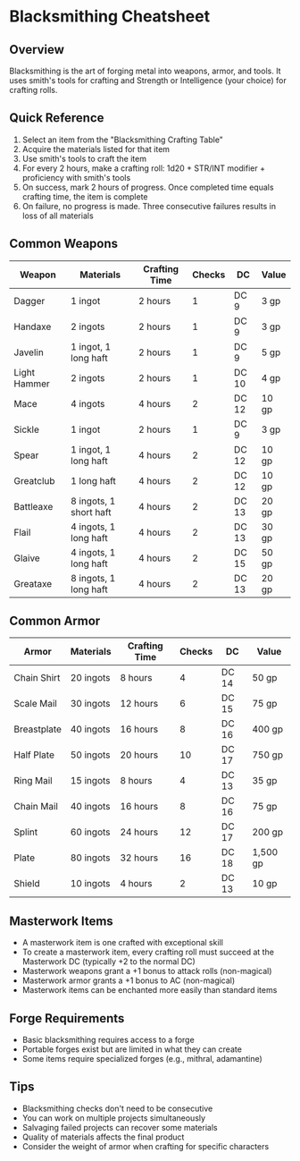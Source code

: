 # Blacksmithing Cheatsheet

## Overview
Blacksmithing is the art of forging metal into weapons, armor, and tools. It uses smith's tools for crafting and Strength or Intelligence (your choice) for crafting rolls.

## Quick Reference
1. Select an item from the "Blacksmithing Crafting Table"
2. Acquire the materials listed for that item
3. Use smith's tools to craft the item
4. For every 2 hours, make a crafting roll: 1d20 + STR/INT modifier + proficiency with smith's tools
5. On success, mark 2 hours of progress. Once completed time equals crafting time, the item is complete
6. On failure, no progress is made. Three consecutive failures results in loss of all materials

## Common Weapons
| Weapon | Materials | Crafting Time | Checks | DC | Value |
|--------|-----------|---------------|--------|-----|-------|
| Dagger | 1 ingot | 2 hours | 1 | DC 9 | 3 gp |
| Handaxe | 2 ingots | 2 hours | 1 | DC 9 | 3 gp |
| Javelin | 1 ingot, 1 long haft | 2 hours | 1 | DC 9 | 5 gp |
| Light Hammer | 2 ingots | 2 hours | 1 | DC 10 | 4 gp |
| Mace | 4 ingots | 4 hours | 2 | DC 12 | 10 gp |
| Sickle | 1 ingot | 2 hours | 1 | DC 9 | 3 gp |
| Spear | 1 ingot, 1 long haft | 4 hours | 2 | DC 12 | 10 gp |
| Greatclub | 1 long haft | 4 hours | 2 | DC 12 | 10 gp |
| Battleaxe | 8 ingots, 1 short haft | 4 hours | 2 | DC 13 | 20 gp |
| Flail | 4 ingots, 1 long haft | 4 hours | 2 | DC 13 | 30 gp |
| Glaive | 4 ingots, 1 long haft | 4 hours | 2 | DC 15 | 50 gp |
| Greataxe | 8 ingots, 1 long haft | 4 hours | 2 | DC 13 | 20 gp |

## Common Armor
| Armor | Materials | Crafting Time | Checks | DC | Value |
|-------|-----------|---------------|--------|-----|-------|
| Chain Shirt | 20 ingots | 8 hours | 4 | DC 14 | 50 gp |
| Scale Mail | 30 ingots | 12 hours | 6 | DC 15 | 75 gp |
| Breastplate | 40 ingots | 16 hours | 8 | DC 16 | 400 gp |
| Half Plate | 50 ingots | 20 hours | 10 | DC 17 | 750 gp |
| Ring Mail | 15 ingots | 8 hours | 4 | DC 13 | 35 gp |
| Chain Mail | 40 ingots | 16 hours | 8 | DC 16 | 75 gp |
| Splint | 60 ingots | 24 hours | 12 | DC 17 | 200 gp |
| Plate | 80 ingots | 32 hours | 16 | DC 18 | 1,500 gp |
| Shield | 10 ingots | 4 hours | 2 | DC 13 | 10 gp |

## Masterwork Items
- A masterwork item is one crafted with exceptional skill
- To create a masterwork item, every crafting roll must succeed at the Masterwork DC (typically +2 to the normal DC)
- Masterwork weapons grant a +1 bonus to attack rolls (non-magical)
- Masterwork armor grants a +1 bonus to AC (non-magical)
- Masterwork items can be enchanted more easily than standard items

## Forge Requirements
- Basic blacksmithing requires access to a forge
- Portable forges exist but are limited in what they can create
- Some items require specialized forges (e.g., mithral, adamantine)

## Tips
- Blacksmithing checks don't need to be consecutive
- You can work on multiple projects simultaneously
- Salvaging failed projects can recover some materials
- Quality of materials affects the final product
- Consider the weight of armor when crafting for specific characters
